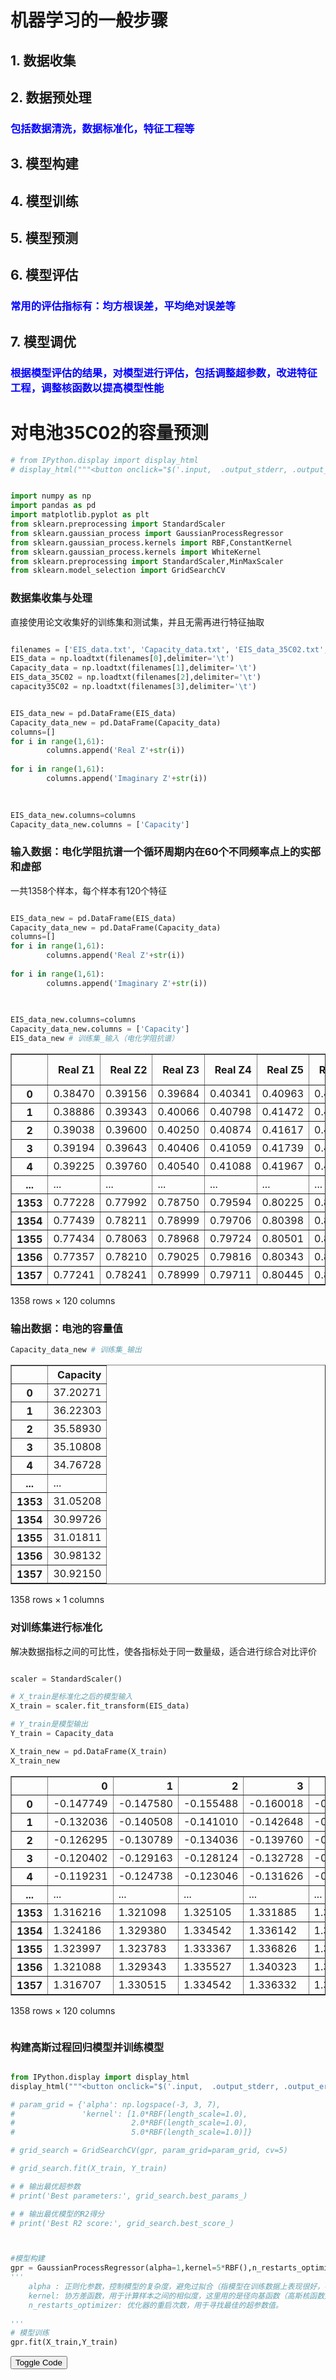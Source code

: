 # 机器学习的一般步骤
## 1. 数据收集
## 2. 数据预处理
### <font color="blue">包括数据清洗，数据标准化，特征工程等</font>
## 3. 模型构建
## 4. 模型训练
## 5. 模型预测
## 6. 模型评估
### <font color="blue">常用的评估指标有：均方根误差，平均绝对误差等</font>

## 7. 模型调优
###  <font color="blue">根据模型评估的结果，对模型进行评估，包括调整超参数，改进特征工程，调整核函数以提高模型性能</font>

 

# 对电池35C02的容量预测



 

<!-- ###  导入机器学习的相关工具 -->



```python
# from IPython.display import display_html
# display_html("""<button onclick="$('.input,  .output_stderr, .output_error').toggle();">Toggle Code</button>""", raw=True)


import numpy as np
import pandas as pd
import matplotlib.pyplot as plt
from sklearn.preprocessing import StandardScaler
from sklearn.gaussian_process import GaussianProcessRegressor
from sklearn.gaussian_process.kernels import RBF,ConstantKernel
from sklearn.gaussian_process.kernels import WhiteKernel
from sklearn.preprocessing import StandardScaler,MinMaxScaler
from sklearn.model_selection import GridSearchCV
```

### 数据集收集与处理

 直接使用论文收集好的训练集和测试集，并且无需再进行特征抽取


```python

filenames = ['EIS_data.txt', 'Capacity_data.txt', 'EIS_data_35C02.txt', 'capacity35C02.txt']
EIS_data = np.loadtxt(filenames[0],delimiter='\t')
Capacity_data = np.loadtxt(filenames[1],delimiter='\t')
EIS_data_35C02 = np.loadtxt(filenames[2],delimiter='\t')
capacity35C02 = np.loadtxt(filenames[3],delimiter='\t')


EIS_data_new = pd.DataFrame(EIS_data)
Capacity_data_new = pd.DataFrame(Capacity_data)
columns=[]
for i in range(1,61):
        columns.append('Real Z'+str(i))
    
for i in range(1,61):
        columns.append('Imaginary Z'+str(i))   
    

    
EIS_data_new.columns=columns
Capacity_data_new.columns = ['Capacity']


```

### 输入数据：电化学阻抗谱一个循环周期内在60个不同频率点上的实部和虚部

一共1358个样本，每个样本有120个特征


```python

EIS_data_new = pd.DataFrame(EIS_data)
Capacity_data_new = pd.DataFrame(Capacity_data)
columns=[]
for i in range(1,61):
        columns.append('Real Z'+str(i))
    
for i in range(1,61):
        columns.append('Imaginary Z'+str(i))   
    

    
EIS_data_new.columns=columns
Capacity_data_new.columns = ['Capacity']
EIS_data_new # 训练集_输入（电化学阻抗谱）
```




<div>
<style scoped>
    .dataframe tbody tr th:only-of-type {
        vertical-align: middle;
    }

    .dataframe tbody tr th {
        vertical-align: top;
    }
    
    .dataframe thead th {
        text-align: right;
    }
</style>
<table border="1" class="dataframe">
  <thead>
    <tr style="text-align: right;">
      <th></th>
      <th>Real Z1</th>
      <th>Real Z2</th>
      <th>Real Z3</th>
      <th>Real Z4</th>
      <th>Real Z5</th>
      <th>Real Z6</th>
      <th>Real Z7</th>
      <th>Real Z8</th>
      <th>Real Z9</th>
      <th>Real Z10</th>
      <th>...</th>
      <th>Imaginary Z51</th>
      <th>Imaginary Z52</th>
      <th>Imaginary Z53</th>
      <th>Imaginary Z54</th>
      <th>Imaginary Z55</th>
      <th>Imaginary Z56</th>
      <th>Imaginary Z57</th>
      <th>Imaginary Z58</th>
      <th>Imaginary Z59</th>
      <th>Imaginary Z60</th>
    </tr>
  </thead>
  <tbody>
    <tr>
      <th>0</th>
      <td>0.38470</td>
      <td>0.39156</td>
      <td>0.39684</td>
      <td>0.40341</td>
      <td>0.40963</td>
      <td>0.41925</td>
      <td>0.42764</td>
      <td>0.43530</td>
      <td>0.44525</td>
      <td>0.45744</td>
      <td>...</td>
      <td>0.08888</td>
      <td>0.10230</td>
      <td>0.11767</td>
      <td>0.13411</td>
      <td>0.15473</td>
      <td>0.18024</td>
      <td>0.21535</td>
      <td>0.25411</td>
      <td>0.29026</td>
      <td>0.32795</td>
    </tr>
    <tr>
      <th>1</th>
      <td>0.38886</td>
      <td>0.39343</td>
      <td>0.40066</td>
      <td>0.40798</td>
      <td>0.41472</td>
      <td>0.42210</td>
      <td>0.43087</td>
      <td>0.44032</td>
      <td>0.45061</td>
      <td>0.46045</td>
      <td>...</td>
      <td>0.09005</td>
      <td>0.10526</td>
      <td>0.12138</td>
      <td>0.13894</td>
      <td>0.15901</td>
      <td>0.18200</td>
      <td>0.21310</td>
      <td>0.24700</td>
      <td>0.28064</td>
      <td>0.32300</td>
    </tr>
    <tr>
      <th>2</th>
      <td>0.39038</td>
      <td>0.39600</td>
      <td>0.40250</td>
      <td>0.40874</td>
      <td>0.41617</td>
      <td>0.42422</td>
      <td>0.43090</td>
      <td>0.44257</td>
      <td>0.45141</td>
      <td>0.46294</td>
      <td>...</td>
      <td>0.09073</td>
      <td>0.10267</td>
      <td>0.11865</td>
      <td>0.14024</td>
      <td>0.16487</td>
      <td>0.18764</td>
      <td>0.21288</td>
      <td>0.24707</td>
      <td>0.28773</td>
      <td>0.32955</td>
    </tr>
    <tr>
      <th>3</th>
      <td>0.39194</td>
      <td>0.39643</td>
      <td>0.40406</td>
      <td>0.41059</td>
      <td>0.41739</td>
      <td>0.42510</td>
      <td>0.43446</td>
      <td>0.44279</td>
      <td>0.45283</td>
      <td>0.46578</td>
      <td>...</td>
      <td>0.09112</td>
      <td>0.10434</td>
      <td>0.12045</td>
      <td>0.13810</td>
      <td>0.15939</td>
      <td>0.18213</td>
      <td>0.21587</td>
      <td>0.25741</td>
      <td>0.29768</td>
      <td>0.33673</td>
    </tr>
    <tr>
      <th>4</th>
      <td>0.39225</td>
      <td>0.39760</td>
      <td>0.40540</td>
      <td>0.41088</td>
      <td>0.41967</td>
      <td>0.42648</td>
      <td>0.43666</td>
      <td>0.44412</td>
      <td>0.45343</td>
      <td>0.46610</td>
      <td>...</td>
      <td>0.09144</td>
      <td>0.10645</td>
      <td>0.12356</td>
      <td>0.14088</td>
      <td>0.16121</td>
      <td>0.18483</td>
      <td>0.21609</td>
      <td>0.24984</td>
      <td>0.28396</td>
      <td>0.32562</td>
    </tr>
    <tr>
      <th>...</th>
      <td>...</td>
      <td>...</td>
      <td>...</td>
      <td>...</td>
      <td>...</td>
      <td>...</td>
      <td>...</td>
      <td>...</td>
      <td>...</td>
      <td>...</td>
      <td>...</td>
      <td>...</td>
      <td>...</td>
      <td>...</td>
      <td>...</td>
      <td>...</td>
      <td>...</td>
      <td>...</td>
      <td>...</td>
      <td>...</td>
      <td>...</td>
    </tr>
    <tr>
      <th>1353</th>
      <td>0.77228</td>
      <td>0.77992</td>
      <td>0.78750</td>
      <td>0.79594</td>
      <td>0.80225</td>
      <td>0.80833</td>
      <td>0.81657</td>
      <td>0.82278</td>
      <td>0.83013</td>
      <td>0.83697</td>
      <td>...</td>
      <td>0.08681</td>
      <td>0.10118</td>
      <td>0.11621</td>
      <td>0.13356</td>
      <td>0.15785</td>
      <td>0.18904</td>
      <td>0.22356</td>
      <td>0.25456</td>
      <td>0.28406</td>
      <td>0.31743</td>
    </tr>
    <tr>
      <th>1354</th>
      <td>0.77439</td>
      <td>0.78211</td>
      <td>0.78999</td>
      <td>0.79706</td>
      <td>0.80398</td>
      <td>0.81029</td>
      <td>0.81627</td>
      <td>0.82467</td>
      <td>0.83234</td>
      <td>0.83909</td>
      <td>...</td>
      <td>0.08563</td>
      <td>0.09931</td>
      <td>0.11901</td>
      <td>0.14191</td>
      <td>0.16804</td>
      <td>0.18878</td>
      <td>0.21408</td>
      <td>0.24479</td>
      <td>0.27689</td>
      <td>0.30725</td>
    </tr>
    <tr>
      <th>1355</th>
      <td>0.77434</td>
      <td>0.78063</td>
      <td>0.78968</td>
      <td>0.79724</td>
      <td>0.80501</td>
      <td>0.81171</td>
      <td>0.81882</td>
      <td>0.82585</td>
      <td>0.83247</td>
      <td>0.83993</td>
      <td>...</td>
      <td>0.08606</td>
      <td>0.09905</td>
      <td>0.11752</td>
      <td>0.14136</td>
      <td>0.16816</td>
      <td>0.19209</td>
      <td>0.21542</td>
      <td>0.24478</td>
      <td>0.27801</td>
      <td>0.30984</td>
    </tr>
    <tr>
      <th>1356</th>
      <td>0.77357</td>
      <td>0.78210</td>
      <td>0.79025</td>
      <td>0.79816</td>
      <td>0.80343</td>
      <td>0.81125</td>
      <td>0.81834</td>
      <td>0.82644</td>
      <td>0.83290</td>
      <td>0.84006</td>
      <td>...</td>
      <td>0.08681</td>
      <td>0.09961</td>
      <td>0.11543</td>
      <td>0.13883</td>
      <td>0.16643</td>
      <td>0.19362</td>
      <td>0.21829</td>
      <td>0.24592</td>
      <td>0.27964</td>
      <td>0.31379</td>
    </tr>
    <tr>
      <th>1357</th>
      <td>0.77241</td>
      <td>0.78241</td>
      <td>0.78999</td>
      <td>0.79711</td>
      <td>0.80445</td>
      <td>0.81036</td>
      <td>0.82028</td>
      <td>0.82552</td>
      <td>0.83178</td>
      <td>0.84059</td>
      <td>...</td>
      <td>0.08683</td>
      <td>0.09916</td>
      <td>0.11552</td>
      <td>0.13887</td>
      <td>0.16656</td>
      <td>0.19308</td>
      <td>0.21782</td>
      <td>0.24541</td>
      <td>0.27908</td>
      <td>0.31301</td>
    </tr>
  </tbody>
</table>
<p>1358 rows × 120 columns</p>
</div>



### 输出数据：电池的容量值


```python
Capacity_data_new # 训练集_输出
```




<div>
<style scoped>
    .dataframe tbody tr th:only-of-type {
        vertical-align: middle;
    }

    .dataframe tbody tr th {
        vertical-align: top;
    }
    
    .dataframe thead th {
        text-align: right;
    }
</style>
<table border="1" class="dataframe">
  <thead>
    <tr style="text-align: right;">
      <th></th>
      <th>Capacity</th>
    </tr>
  </thead>
  <tbody>
    <tr>
      <th>0</th>
      <td>37.20271</td>
    </tr>
    <tr>
      <th>1</th>
      <td>36.22303</td>
    </tr>
    <tr>
      <th>2</th>
      <td>35.58930</td>
    </tr>
    <tr>
      <th>3</th>
      <td>35.10808</td>
    </tr>
    <tr>
      <th>4</th>
      <td>34.76728</td>
    </tr>
    <tr>
      <th>...</th>
      <td>...</td>
    </tr>
    <tr>
      <th>1353</th>
      <td>31.05208</td>
    </tr>
    <tr>
      <th>1354</th>
      <td>30.99726</td>
    </tr>
    <tr>
      <th>1355</th>
      <td>31.01811</td>
    </tr>
    <tr>
      <th>1356</th>
      <td>30.98132</td>
    </tr>
    <tr>
      <th>1357</th>
      <td>30.92150</td>
    </tr>
  </tbody>
</table>
<p>1358 rows × 1 columns</p>
</div>



### 对训练集进行标准化
解决数据指标之间的可比性，使各指标处于同一数量级，适合进行综合对比评价


```python

scaler = StandardScaler()

# X_train是标准化之后的模型输入
X_train = scaler.fit_transform(EIS_data)

# Y_train是模型输出
Y_train = Capacity_data

X_train_new = pd.DataFrame(X_train)
X_train_new
```




<div>
<style scoped>
    .dataframe tbody tr th:only-of-type {
        vertical-align: middle;
    }

    .dataframe tbody tr th {
        vertical-align: top;
    }
    
    .dataframe thead th {
        text-align: right;
    }
</style>
<table border="1" class="dataframe">
  <thead>
    <tr style="text-align: right;">
      <th></th>
      <th>0</th>
      <th>1</th>
      <th>2</th>
      <th>3</th>
      <th>4</th>
      <th>5</th>
      <th>6</th>
      <th>7</th>
      <th>8</th>
      <th>9</th>
      <th>...</th>
      <th>110</th>
      <th>111</th>
      <th>112</th>
      <th>113</th>
      <th>114</th>
      <th>115</th>
      <th>116</th>
      <th>117</th>
      <th>118</th>
      <th>119</th>
    </tr>
  </thead>
  <tbody>
    <tr>
      <th>0</th>
      <td>-0.147749</td>
      <td>-0.147580</td>
      <td>-0.155488</td>
      <td>-0.160018</td>
      <td>-0.167590</td>
      <td>-0.163949</td>
      <td>-0.167770</td>
      <td>-0.176121</td>
      <td>-0.177981</td>
      <td>-0.173665</td>
      <td>...</td>
      <td>-0.743492</td>
      <td>-0.752219</td>
      <td>-0.791432</td>
      <td>-0.898690</td>
      <td>-0.958177</td>
      <td>-0.867309</td>
      <td>-0.619771</td>
      <td>-0.441471</td>
      <td>-0.442363</td>
      <td>-0.497866</td>
    </tr>
    <tr>
      <th>1</th>
      <td>-0.132036</td>
      <td>-0.140508</td>
      <td>-0.141010</td>
      <td>-0.142648</td>
      <td>-0.148175</td>
      <td>-0.153033</td>
      <td>-0.155335</td>
      <td>-0.156681</td>
      <td>-0.157086</td>
      <td>-0.161844</td>
      <td>...</td>
      <td>-0.692410</td>
      <td>-0.618570</td>
      <td>-0.624116</td>
      <td>-0.689998</td>
      <td>-0.788379</td>
      <td>-0.804651</td>
      <td>-0.690144</td>
      <td>-0.632713</td>
      <td>-0.662606</td>
      <td>-0.594180</td>
    </tr>
    <tr>
      <th>2</th>
      <td>-0.126295</td>
      <td>-0.130789</td>
      <td>-0.134036</td>
      <td>-0.139760</td>
      <td>-0.142644</td>
      <td>-0.144912</td>
      <td>-0.155220</td>
      <td>-0.147968</td>
      <td>-0.153968</td>
      <td>-0.152065</td>
      <td>...</td>
      <td>-0.662722</td>
      <td>-0.735513</td>
      <td>-0.747236</td>
      <td>-0.633828</td>
      <td>-0.555899</td>
      <td>-0.603862</td>
      <td>-0.697025</td>
      <td>-0.630830</td>
      <td>-0.500285</td>
      <td>-0.466734</td>
    </tr>
    <tr>
      <th>3</th>
      <td>-0.120402</td>
      <td>-0.129163</td>
      <td>-0.128124</td>
      <td>-0.132728</td>
      <td>-0.137991</td>
      <td>-0.141542</td>
      <td>-0.141514</td>
      <td>-0.147116</td>
      <td>-0.148432</td>
      <td>-0.140912</td>
      <td>...</td>
      <td>-0.645695</td>
      <td>-0.660109</td>
      <td>-0.666058</td>
      <td>-0.726292</td>
      <td>-0.773303</td>
      <td>-0.800023</td>
      <td>-0.603507</td>
      <td>-0.352709</td>
      <td>-0.272487</td>
      <td>-0.327030</td>
    </tr>
    <tr>
      <th>4</th>
      <td>-0.119231</td>
      <td>-0.124738</td>
      <td>-0.123046</td>
      <td>-0.131626</td>
      <td>-0.129294</td>
      <td>-0.136256</td>
      <td>-0.133044</td>
      <td>-0.141965</td>
      <td>-0.146093</td>
      <td>-0.139655</td>
      <td>...</td>
      <td>-0.631724</td>
      <td>-0.564839</td>
      <td>-0.525801</td>
      <td>-0.606176</td>
      <td>-0.701100</td>
      <td>-0.703901</td>
      <td>-0.596626</td>
      <td>-0.556324</td>
      <td>-0.586597</td>
      <td>-0.543202</td>
    </tr>
    <tr>
      <th>...</th>
      <td>...</td>
      <td>...</td>
      <td>...</td>
      <td>...</td>
      <td>...</td>
      <td>...</td>
      <td>...</td>
      <td>...</td>
      <td>...</td>
      <td>...</td>
      <td>...</td>
      <td>...</td>
      <td>...</td>
      <td>...</td>
      <td>...</td>
      <td>...</td>
      <td>...</td>
      <td>...</td>
      <td>...</td>
      <td>...</td>
      <td>...</td>
    </tr>
    <tr>
      <th>1353</th>
      <td>1.316216</td>
      <td>1.321098</td>
      <td>1.325105</td>
      <td>1.331885</td>
      <td>1.329976</td>
      <td>1.326350</td>
      <td>1.329581</td>
      <td>1.324401</td>
      <td>1.322374</td>
      <td>1.316853</td>
      <td>...</td>
      <td>-0.833866</td>
      <td>-0.802790</td>
      <td>-0.857277</td>
      <td>-0.922454</td>
      <td>-0.834399</td>
      <td>-0.554020</td>
      <td>-0.362989</td>
      <td>-0.429367</td>
      <td>-0.584308</td>
      <td>-0.702558</td>
    </tr>
    <tr>
      <th>1354</th>
      <td>1.324186</td>
      <td>1.329380</td>
      <td>1.334542</td>
      <td>1.336142</td>
      <td>1.336574</td>
      <td>1.333857</td>
      <td>1.328426</td>
      <td>1.331720</td>
      <td>1.330989</td>
      <td>1.325179</td>
      <td>...</td>
      <td>-0.885384</td>
      <td>-0.887224</td>
      <td>-0.731000</td>
      <td>-0.561672</td>
      <td>-0.430137</td>
      <td>-0.563276</td>
      <td>-0.659492</td>
      <td>-0.692157</td>
      <td>-0.748460</td>
      <td>-0.900634</td>
    </tr>
    <tr>
      <th>1355</th>
      <td>1.323997</td>
      <td>1.323783</td>
      <td>1.333367</td>
      <td>1.336826</td>
      <td>1.340503</td>
      <td>1.339297</td>
      <td>1.338243</td>
      <td>1.336290</td>
      <td>1.331496</td>
      <td>1.328478</td>
      <td>...</td>
      <td>-0.866610</td>
      <td>-0.898963</td>
      <td>-0.798197</td>
      <td>-0.585436</td>
      <td>-0.425376</td>
      <td>-0.445437</td>
      <td>-0.617582</td>
      <td>-0.692426</td>
      <td>-0.722819</td>
      <td>-0.850240</td>
    </tr>
    <tr>
      <th>1356</th>
      <td>1.321088</td>
      <td>1.329343</td>
      <td>1.335527</td>
      <td>1.340323</td>
      <td>1.334476</td>
      <td>1.337535</td>
      <td>1.336395</td>
      <td>1.338574</td>
      <td>1.333172</td>
      <td>1.328988</td>
      <td>...</td>
      <td>-0.833866</td>
      <td>-0.873678</td>
      <td>-0.892454</td>
      <td>-0.694751</td>
      <td>-0.494010</td>
      <td>-0.390967</td>
      <td>-0.527817</td>
      <td>-0.661763</td>
      <td>-0.685501</td>
      <td>-0.773383</td>
    </tr>
    <tr>
      <th>1357</th>
      <td>1.316707</td>
      <td>1.330515</td>
      <td>1.334542</td>
      <td>1.336332</td>
      <td>1.338367</td>
      <td>1.334126</td>
      <td>1.343864</td>
      <td>1.335012</td>
      <td>1.328806</td>
      <td>1.331070</td>
      <td>...</td>
      <td>-0.832993</td>
      <td>-0.893996</td>
      <td>-0.888395</td>
      <td>-0.693023</td>
      <td>-0.488852</td>
      <td>-0.410192</td>
      <td>-0.542517</td>
      <td>-0.675480</td>
      <td>-0.698322</td>
      <td>-0.788560</td>
    </tr>
  </tbody>
</table>
<p>1358 rows × 120 columns</p>
</div>



 


```python

```

### 构建高斯过程回归模型并训练模型


```python

from IPython.display import display_html
display_html("""<button onclick="$('.input,  .output_stderr, .output_error').toggle();">Toggle Code</button>""", raw=True)

# param_grid = {'alpha': np.logspace(-3, 3, 7),
#               'kernel': [1.0*RBF(length_scale=1.0),
#                          2.0*RBF(length_scale=1.0),
#                          5.0*RBF(length_scale=1.0)]}

# grid_search = GridSearchCV(gpr, param_grid=param_grid, cv=5)

# grid_search.fit(X_train, Y_train)

# # 输出最优超参数
# print('Best parameters:', grid_search.best_params_)

# # 输出最优模型的R2得分
# print('Best R2 score:', grid_search.best_score_)



#模型构建
gpr = GaussianProcessRegressor(alpha=1,kernel=5*RBF(),n_restarts_optimizer=5)
'''
    alpha : 正则化参数，控制模型的复杂度，避免过拟合（指模型在训练数据上表现很好，在测试数据上表现不佳）
    kernel: 协方差函数，用于计算样本之间的相似度，这里用的是径向基函数（高斯核函数）利于处理高维空间的数据
    n_restarts_optimizer: 优化器的重启次数，用于寻找最佳的超参数值。
    
'''
# 模型训练
gpr.fit(X_train,Y_train)
```


<button onclick="$('.input,  .output_stderr, .output_error').toggle();">Toggle Code</button>





<style>#sk-container-id-9 {color: black;background-color: white;}#sk-container-id-9 pre{padding: 0;}#sk-container-id-9 div.sk-toggleable {background-color: white;}#sk-container-id-9 label.sk-toggleable__label {cursor: pointer;display: block;width: 100%;margin-bottom: 0;padding: 0.3em;box-sizing: border-box;text-align: center;}#sk-container-id-9 label.sk-toggleable__label-arrow:before {content: "▸";float: left;margin-right: 0.25em;color: #696969;}#sk-container-id-9 label.sk-toggleable__label-arrow:hover:before {color: black;}#sk-container-id-9 div.sk-estimator:hover label.sk-toggleable__label-arrow:before {color: black;}#sk-container-id-9 div.sk-toggleable__content {max-height: 0;max-width: 0;overflow: hidden;text-align: left;background-color: #f0f8ff;}#sk-container-id-9 div.sk-toggleable__content pre {margin: 0.2em;color: black;border-radius: 0.25em;background-color: #f0f8ff;}#sk-container-id-9 input.sk-toggleable__control:checked~div.sk-toggleable__content {max-height: 200px;max-width: 100%;overflow: auto;}#sk-container-id-9 input.sk-toggleable__control:checked~label.sk-toggleable__label-arrow:before {content: "▾";}#sk-container-id-9 div.sk-estimator input.sk-toggleable__control:checked~label.sk-toggleable__label {background-color: #d4ebff;}#sk-container-id-9 div.sk-label input.sk-toggleable__control:checked~label.sk-toggleable__label {background-color: #d4ebff;}#sk-container-id-9 input.sk-hidden--visually {border: 0;clip: rect(1px 1px 1px 1px);clip: rect(1px, 1px, 1px, 1px);height: 1px;margin: -1px;overflow: hidden;padding: 0;position: absolute;width: 1px;}#sk-container-id-9 div.sk-estimator {font-family: monospace;background-color: #f0f8ff;border: 1px dotted black;border-radius: 0.25em;box-sizing: border-box;margin-bottom: 0.5em;}#sk-container-id-9 div.sk-estimator:hover {background-color: #d4ebff;}#sk-container-id-9 div.sk-parallel-item::after {content: "";width: 100%;border-bottom: 1px solid gray;flex-grow: 1;}#sk-container-id-9 div.sk-label:hover label.sk-toggleable__label {background-color: #d4ebff;}#sk-container-id-9 div.sk-serial::before {content: "";position: absolute;border-left: 1px solid gray;box-sizing: border-box;top: 0;bottom: 0;left: 50%;z-index: 0;}#sk-container-id-9 div.sk-serial {display: flex;flex-direction: column;align-items: center;background-color: white;padding-right: 0.2em;padding-left: 0.2em;position: relative;}#sk-container-id-9 div.sk-item {position: relative;z-index: 1;}#sk-container-id-9 div.sk-parallel {display: flex;align-items: stretch;justify-content: center;background-color: white;position: relative;}#sk-container-id-9 div.sk-item::before, #sk-container-id-9 div.sk-parallel-item::before {content: "";position: absolute;border-left: 1px solid gray;box-sizing: border-box;top: 0;bottom: 0;left: 50%;z-index: -1;}#sk-container-id-9 div.sk-parallel-item {display: flex;flex-direction: column;z-index: 1;position: relative;background-color: white;}#sk-container-id-9 div.sk-parallel-item:first-child::after {align-self: flex-end;width: 50%;}#sk-container-id-9 div.sk-parallel-item:last-child::after {align-self: flex-start;width: 50%;}#sk-container-id-9 div.sk-parallel-item:only-child::after {width: 0;}#sk-container-id-9 div.sk-dashed-wrapped {border: 1px dashed gray;margin: 0 0.4em 0.5em 0.4em;box-sizing: border-box;padding-bottom: 0.4em;background-color: white;}#sk-container-id-9 div.sk-label label {font-family: monospace;font-weight: bold;display: inline-block;line-height: 1.2em;}#sk-container-id-9 div.sk-label-container {text-align: center;}#sk-container-id-9 div.sk-container {/* jupyter's `normalize.less` sets `[hidden] { display: none; }` but bootstrap.min.css set `[hidden] { display: none !important; }` so we also need the `!important` here to be able to override the default hidden behavior on the sphinx rendered scikit-learn.org. See: https://github.com/scikit-learn/scikit-learn/issues/21755 */display: inline-block !important;position: relative;}#sk-container-id-9 div.sk-text-repr-fallback {display: none;}</style><div id="sk-container-id-9" class="sk-top-container"><div class="sk-text-repr-fallback"><pre>GaussianProcessRegressor(alpha=1, kernel=2.24**2 * RBF(length_scale=1),
                         n_restarts_optimizer=5)</pre><b>In a Jupyter environment, please rerun this cell to show the HTML representation or trust the notebook. <br />On GitHub, the HTML representation is unable to render, please try loading this page with nbviewer.org.</b></div><div class="sk-container" hidden><div class="sk-item"><div class="sk-estimator sk-toggleable"><input class="sk-toggleable__control sk-hidden--visually" id="sk-estimator-id-9" type="checkbox" checked><label for="sk-estimator-id-9" class="sk-toggleable__label sk-toggleable__label-arrow">GaussianProcessRegressor</label><div class="sk-toggleable__content"><pre>GaussianProcessRegressor(alpha=1, kernel=2.24**2 * RBF(length_scale=1),
                         n_restarts_optimizer=5)</pre></div></div></div></div></div>



### 模型评估

 评估参数使用决定系数 R^2，用于评估模型对观察到的数据拟合的好坏程度，范围在0和1之间。值越接近1，表示模型对数据的拟合效果越好。

 $R^2 = 1 - \frac{\sum_{i=1}^{n}(y_i - \hat{y_i})^2}{\sum_{i=1}^{n}(y_i - \bar{y})^2}$

其中，$y_i$ 表示观测到的实际值，$\hat{y_i}$ 表示模型的预测值，$\bar{y}$ 表示所有实际值的平均数。


```python
# Testing set of the GPR model
# X_test = StandardScaler().fit_transform(EIS_data_35C02)
X_test = (EIS_data_35C02-mean)/std
Y_test = capacity35C02
# Y_test_35C02 = StandardScaler().fit_transform(capacity35C02)
# Capacity estimation of the testing cell
Y_pred, Y_pred_var = gpr.predict(X_test, return_std=True)


r2 = gpr.score(X_test, Y_test) 
print('r^2 = ',r2)
```

    r^2 =  0.7347521656523712


### 模型预测值和实际测量值的数据对比


```python
# y_pred=scale_y.inverse_transform(y_pred)
pd.DataFrame([Y_test,Y_pred])
```




<div>
<style scoped>
    .dataframe tbody tr th:only-of-type {
        vertical-align: middle;
    }

    .dataframe tbody tr th {
        vertical-align: top;
    }
    
    .dataframe thead th {
        text-align: right;
    }
</style>
<table border="1" class="dataframe">
  <thead>
    <tr style="text-align: right;">
      <th></th>
      <th>0</th>
      <th>1</th>
      <th>2</th>
      <th>3</th>
      <th>4</th>
      <th>5</th>
      <th>6</th>
      <th>7</th>
      <th>8</th>
      <th>9</th>
      <th>...</th>
      <th>289</th>
      <th>290</th>
      <th>291</th>
      <th>292</th>
      <th>293</th>
      <th>294</th>
      <th>295</th>
      <th>296</th>
      <th>297</th>
      <th>298</th>
    </tr>
  </thead>
  <tbody>
    <tr>
      <th>0</th>
      <td>40.473770</td>
      <td>39.741610</td>
      <td>39.173800</td>
      <td>38.65528</td>
      <td>38.226070</td>
      <td>37.87145</td>
      <td>37.592520</td>
      <td>37.361910</td>
      <td>37.199870</td>
      <td>37.190530</td>
      <td>...</td>
      <td>27.501600</td>
      <td>27.742930</td>
      <td>27.833410</td>
      <td>27.827820</td>
      <td>27.741430</td>
      <td>27.570170</td>
      <td>27.525850</td>
      <td>27.558680</td>
      <td>27.596250</td>
      <td>27.543000</td>
    </tr>
    <tr>
      <th>1</th>
      <td>39.111511</td>
      <td>38.694237</td>
      <td>38.484359</td>
      <td>38.30799</td>
      <td>38.094839</td>
      <td>37.92869</td>
      <td>37.797767</td>
      <td>37.695881</td>
      <td>37.674306</td>
      <td>37.709745</td>
      <td>...</td>
      <td>29.667003</td>
      <td>29.815167</td>
      <td>29.823219</td>
      <td>29.838322</td>
      <td>29.725555</td>
      <td>29.590438</td>
      <td>29.569919</td>
      <td>29.729428</td>
      <td>29.633352</td>
      <td>29.634588</td>
    </tr>
  </tbody>
</table>
<p>2 rows × 299 columns</p>
</div>




```python

# plot
print('r^2 = ',r2)

Y_pred_norm = Y_pred / Y_pred[0] + Y_pred_var / Y_pred[0]
Y_pred_norm_lower = Y_pred / Y_pred[0] - Y_pred_var / Y_pred[0]
fig = plt.figure(figsize=(10, 5))
# plt.fill_between(np.arange(2, 600, 2), Y_pred_norm_lower, Y_pred_norm, color='mistyrose')
plt.plot(np.arange(2, 600, 2),capacity35C02/capacity35C02[0])
plt.plot(np.arange(2, 600, 2),Y_pred/Y_pred[0])

plt.xlim([0, 400])
plt.ylim([0.7, 1.045])


plt.xlabel('Cycle Number', fontsize=25)
plt.ylabel('Capacity', fontsize=25)
plt.title('35C02', fontsize=25)
plt.legend(['Measured', 'Estimated'], loc='upper right', fontsize=12)
plt.show()

```

    r^2 =  0.7347521656523712




![png](output_22_1.png)
    


![](./fig31.png)

### 模型表现不佳的可能原因

通过与论文提供的源码与数据比对，模型的数据集与特征处理，以及`kernel函数`的类型选择没有问题
问题可能出在对于模型其他超参数的优化方法上有所区别，论文里提供的方法是`最大化边缘似然函数`

`边缘似然函数`是模型参数的积分，可以看作是模型在所有可能的参数下能够生成观测数据的概率，即该数据集在参数空间上的分布，边缘似然函数的优化目的就是要找到最优的超参数值使得边缘似然函数最大化

后续会尝试使用`最大化边缘似然函数`来优化超参数


```python

```


```python

```
